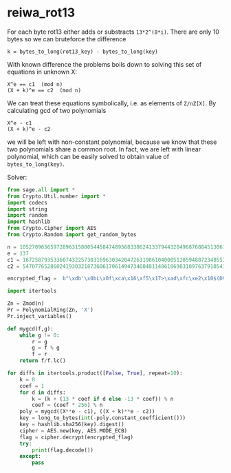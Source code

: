 # reiwa_rot13

For each byte rot13 either adds or substracts `13*2^(8*i)`. There are only 10 bytes so we can bruteforce the difference

```
k = bytes_to_long(rot13_key) - bytes_to_long(key)
```

With known difference the problems boils down to solving this set of equations in unknown X:

```
X^e == c1  (mod n)
(X + k)^e == c2  (mod n)
```

We can treat these equations symbolically, i.e. as elements of `Z/nZ[X]`. By calculating gcd of two polynomials

```
X^e - c1
(X + k)^e - c2
```

we will be left with non-constant polynomial, because we know that these two polynomials share a common root.
In fact, we are left with linear polynomial, which can be easily solved to obtain value of `bytes_to_long(key)`.


Solver:
```py
from sage.all import *
from Crypto.Util.number import *
import codecs
import string
import random
import hashlib
from Crypto.Cipher import AES
from Crypto.Random import get_random_bytes

n = 105270965659728963158005445847489568338624133794432049687688451306125971661031124713900002127418051522303660944175125387034394970179832138699578691141567745433869339567075081508781037210053642143165403433797282755555668756795483577896703080883972479419729546081868838801222887486792028810888791562604036658927
e = 137
c1 = 16725879353360743225730316963034204726319861040005120594887234855326369831320755783193769090051590949825166249781272646922803585636193915974651774390260491016720214140633640783231543045598365485211028668510203305809438787364463227009966174262553328694926283315238194084123468757122106412580182773221207234679
c2 = 54707765286024193032187360617061494734604811486186903189763791054142827180860557148652470696909890077875431762633703093692649645204708548602818564932535214931099060428833400560189627416590019522535730804324469881327808667775412214400027813470331712844449900828912439270590227229668374597433444897899112329233

encrypted_flag =  b"\xdb'\x0bL\x0f\xca\x16\xf5\x17>\xad\xfc\xe2\x10$(DVsDS~\xd3v\xe2\x86T\xb1{xL\xe53s\x90\x14\xfd\xe7\xdb\xddf\x1fx\xa3\xfc3\xcb\xb5~\x01\x9c\x91w\xa6\x03\x80&\xdb\x19xu\xedh\xe4"

import itertools

Zn = Zmod(n)
Pr = PolynomialRing(Zn, 'X')
Pr.inject_variables()

def mygcd(f,g):
    while g != 0:
        r = g
        g = f % g
        f = r
    return f/f.lc()

for diffs in itertools.product([False, True], repeat=10):
    k = 0
    coef = 1
    for d in diffs:
        k = (k + (13 * coef if d else -13 * coef)) % n
        coef = (coef * 256) % n
    poly = mygcd((X**e - c1), ((X + k)**e - c2))
    key = long_to_bytes(int(-poly.constant_coefficient()))
    key = hashlib.sha256(key).digest()
    cipher = AES.new(key, AES.MODE_ECB)
    flag = cipher.decrypt(encrypted_flag)
    try:
        print(flag.decode())
    except:
        pass
```
